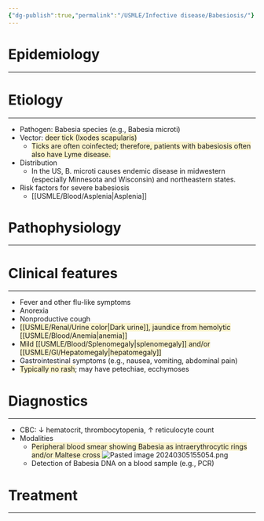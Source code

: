 ```yaml
---
{"dg-publish":true,"permalink":"/USMLE/Infective disease/Babesiosis/"}
---
```


# Epidemiology
---


# Etiology
---
- Pathogen: Babesia species (e.g., Babesia microti)
- Vector: <span style="background:rgba(240, 200, 0, 0.2)">deer tick (Ixodes scapularis)</span>
	- <span style="background:rgba(240, 200, 0, 0.2)">Ticks are often coinfected; therefore, patients with babesiosis often also have Lyme disease.</span>
- Distribution
	- In the US, B. microti causes endemic disease in midwestern (especially Minnesota and Wisconsin) and northeastern states.
- Risk factors for severe babesiosis 
	- [[USMLE/Blood/Asplenia\|Asplenia]]

# Pathophysiology
---


# Clinical features
---
- Fever and other flu-like symptoms
- Anorexia
- Nonproductive cough
- <span style="background:rgba(240, 200, 0, 0.2)">[[USMLE/Renal/Urine color\|Dark urine]], jaundice from hemolytic [[USMLE/Blood/Anemia\|anemia]]</span>
- <span style="background:rgba(240, 200, 0, 0.2)">Mild [[USMLE/Blood/Splenomegaly\|splenomegaly]] and/or [[USMLE/GI/Hepatomegaly\|hepatomegaly]]</span>
- Gastrointestinal symptoms (e.g., nausea, vomiting, abdominal pain)
- <span style="background:rgba(240, 200, 0, 0.2)">Typically no rash</span>; may have petechiae, ecchymoses

# Diagnostics
---
- CBC: ↓ hematocrit, thrombocytopenia, ↑ reticulocyte count
- Modalities
	- <span style="background:rgba(240, 200, 0, 0.2)">Peripheral blood smear showing Babesia as intraerythrocytic rings and/or Maltese cross </span>![Pasted image 20240305155054.png](/img/user/appendix/Pasted%20image%2020240305155054.png)
	- Detection of Babesia DNA on a blood sample (e.g., PCR)

# Treatment
---

